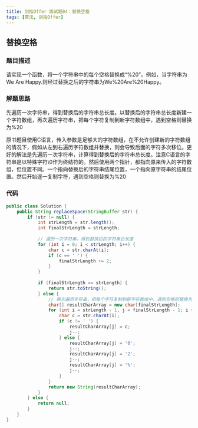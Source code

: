 ```yaml
---
title: 剑指Offer 面试题04：替换空格
tags: [算法, 剑指Offer]
---
```


## 替换空格

### 题目描述

请实现一个函数，将一个字符串中的每个空格替换成“%20”。例如，当字符串为We Are Happy.则经过替换之后的字符串为We%20Are%20Happy。

### 解题思路

先遍历一次字符串，得到替换后的字符串总长度。以替换后的字符串总长度新建一个字符数组，再次遍历字符串，把每个字符复制到新字符数组中，遇到空格则替换为%20

原书题目使用C语言，传入参数是足够大的字符数组，在不允许创建新的字符数组的情况下，假如从左到右遍历字符数组并替换，则会导致后面的字符多次移位。更好的解法是先遍历一次字符串，计算得到替换后的字符串总长度。注意C语言的字符串是以特殊字符\0作为终结符的。然后使用两个指针，都指向原来传入的字符数组，但位置不同。一个指向替换后的字符串结尾位置，一个指向原字符串的结尾位置。然后开始逐一复制字符，遇到空格则替换为%20

### 代码

```java
public class Solution {
    public String replaceSpace(StringBuffer str) {
    	if (str != null) {
            int strLength = str.length();
            int finalStrLength = strLength;
            
            // 遍历一次字符串，得到替换后的字符串总长度
            for (int i = 0; i < strLength; i++) {
                char c = str.charAt(i);
                if (c == ' ') {
                    finalStrLength += 2;
                }
            }
            
            if (finalStrLength == strLength) {
                return str.toString();
            } else {
                // 再次遍历字符串，把每个字符复制到新字符数组中，遇到空格则替换为%20
                char[] resultCharArray = new char[finalStrLength];
                for (int i = strLength - 1, j = finalStrLength - 1; i >=0; i--) {
                    char c = str.charAt(i);
                    if (c != ' ') {
                        resultCharArray[j] = c;
                        j--;
                    } else {
                        resultCharArray[j] = '0';
                        j--;
                        resultCharArray[j] = '2';
                        j--;
                        resultCharArray[j] = '%';
                        j--;
                    }
                }
                return new String(resultCharArray);
            }
        } else {
            return null;
        }
    }
}
```
